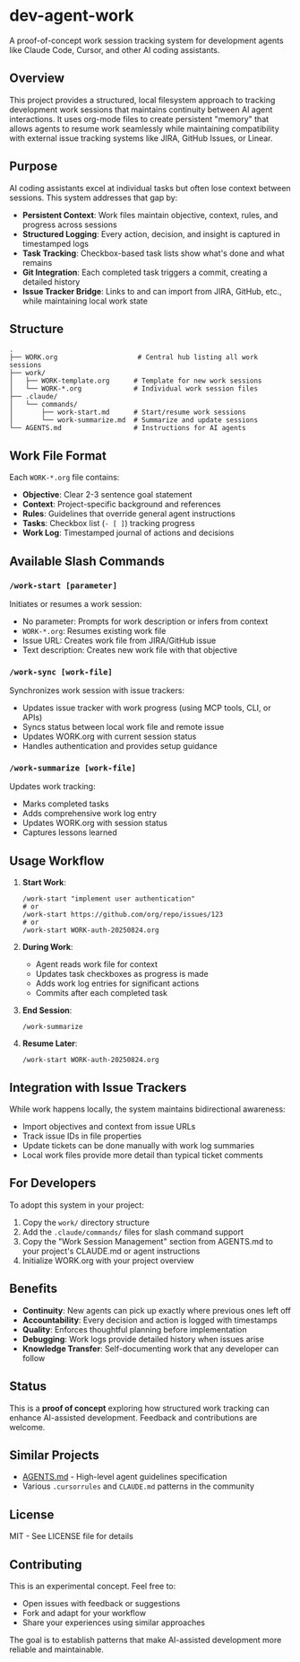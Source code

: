# dev-agent-work

A proof-of-concept work session tracking system for development agents like Claude Code, Cursor, and other AI coding assistants.

## Overview

This project provides a structured, local filesystem approach to tracking development work sessions that maintains continuity between AI agent interactions. It uses org-mode files to create persistent "memory" that allows agents to resume work seamlessly while maintaining compatibility with external issue tracking systems like JIRA, GitHub Issues, or Linear.

## Purpose

AI coding assistants excel at individual tasks but often lose context between sessions. This system addresses that gap by:

- **Persistent Context**: Work files maintain objective, context, rules, and progress across sessions
- **Structured Logging**: Every action, decision, and insight is captured in timestamped logs
- **Task Tracking**: Checkbox-based task lists show what's done and what remains
- **Git Integration**: Each completed task triggers a commit, creating a detailed history
- **Issue Tracker Bridge**: Links to and can import from JIRA, GitHub, etc., while maintaining local work state

## Structure

```
.
├── WORK.org                    # Central hub listing all work sessions
├── work/
│   ├── WORK-template.org      # Template for new work sessions
│   └── WORK-*.org             # Individual work session files
├── .claude/
│   └── commands/
│       ├── work-start.md      # Start/resume work sessions
│       └── work-summarize.md  # Summarize and update sessions
└── AGENTS.md                  # Instructions for AI agents
```

## Work File Format

Each `WORK-*.org` file contains:

- **Objective**: Clear 2-3 sentence goal statement
- **Context**: Project-specific background and references
- **Rules**: Guidelines that override general agent instructions
- **Tasks**: Checkbox list (`- [ ]`) tracking progress
- **Work Log**: Timestamped journal of actions and decisions

## Available Slash Commands

### `/work-start [parameter]`
Initiates or resumes a work session:
- No parameter: Prompts for work description or infers from context
- `WORK-*.org`: Resumes existing work file
- Issue URL: Creates work file from JIRA/GitHub issue
- Text description: Creates new work file with that objective

### `/work-sync [work-file]`
Synchronizes work session with issue trackers:
- Updates issue tracker with work progress (using MCP tools, CLI, or APIs)
- Syncs status between local work file and remote issue
- Updates WORK.org with current session status
- Handles authentication and provides setup guidance

### `/work-summarize [work-file]`
Updates work tracking:
- Marks completed tasks
- Adds comprehensive work log entry
- Updates WORK.org with session status
- Captures lessons learned

## Usage Workflow

1. **Start Work**: 
   ```
   /work-start "implement user authentication"
   # or
   /work-start https://github.com/org/repo/issues/123
   # or
   /work-start WORK-auth-20250824.org
   ```

2. **During Work**:
   - Agent reads work file for context
   - Updates task checkboxes as progress is made
   - Adds work log entries for significant actions
   - Commits after each completed task

3. **End Session**:
   ```
   /work-summarize
   ```

4. **Resume Later**:
   ```
   /work-start WORK-auth-20250824.org
   ```

## Integration with Issue Trackers

While work happens locally, the system maintains bidirectional awareness:
- Import objectives and context from issue URLs
- Track issue IDs in file properties
- Update tickets can be done manually with work log summaries
- Local work files provide more detail than typical ticket comments

## For Developers

To adopt this system in your project:

1. Copy the `work/` directory structure
2. Add the `.claude/commands/` files for slash command support
3. Copy the "Work Session Management" section from AGENTS.md to your project's CLAUDE.md or agent instructions
4. Initialize WORK.org with your project overview

## Benefits

- **Continuity**: New agents can pick up exactly where previous ones left off
- **Accountability**: Every decision and action is logged with timestamps
- **Quality**: Enforces thoughtful planning before implementation
- **Debugging**: Work logs provide detailed history when issues arise
- **Knowledge Transfer**: Self-documenting work that any developer can follow

## Status

This is a **proof of concept** exploring how structured work tracking can enhance AI-assisted development. Feedback and contributions are welcome.

## Similar Projects

- [AGENTS.md](https://agents.md) - High-level agent guidelines specification
- Various `.cursorrules` and `CLAUDE.md` patterns in the community

## License

MIT - See LICENSE file for details

## Contributing

This is an experimental concept. Feel free to:
- Open issues with feedback or suggestions
- Fork and adapt for your workflow
- Share your experiences using similar approaches

The goal is to establish patterns that make AI-assisted development more reliable and maintainable.
